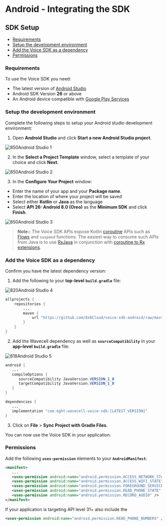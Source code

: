 # Android - Integrating the SDK

## SDK Setup

* [Requirements](#requirements)
* [Setup the development environment](#setup-the-development-environment)
* [Add the Voice SDK as a dependency](#add-the-voice-sdk-as-a-dependency)
* [Permissions](#permissions)

### **Requirements**

To use the Voice SDK you need:

* The latest version of [Android Studio](https://developer.android.com/studio/)
* Android SDK Version **26** or above
* An Android device compatible with [Google Play Services](https://support.google.com/googleplay/answer/9037938?hl=en)

### **Setup the development environment**

Complete the following steps to setup your Android studio development environment:

1. Open **Android Studio** and click **Start a new Android Studio project**.

![850](../images/1156f59-1.png "1.png")Android Studio 1

2. In the **Select a Project Template** window, select a template of your choice and click **Next**.

![850](../images/2e283f2-2.png "2.png")Android Studio 2

3. In the **Configure Your Project** window:

  * Enter the name of your app and your **Package name**.
  * Enter the location of where your project will be saved
  * Select either **Kotlin** or **Java** as the language
  * Select **API 26: Android 8.0 (Oreo)** as the **Minimum SDK** and click **Finish**.

![850](../images/7777878-android_studio_3.png "3.png")Android Studio 3

>
> **Note::** The Voice SDK APIs expose Kotlin [coroutine](https://kotlinlang.org/docs/coroutines-guide.html) APIs such as [Flows](https://kotlinlang.org/api/kotlinx.coroutines/kotlinx-coroutines-core/kotlinx.coroutines.flow/-flow/) and `suspend` functions. The easiest way to consume such APIs from Java is to use [RxJava](https://github.com/ReactiveX/RxJava) in conjunction with [coroutine to Rx extensions](https://kotlinlang.org/api/kotlinx.coroutines/kotlinx-coroutines-rx3/).
>
>
>

### **Add the Voice SDK as a dependency**

Confirm you have the latest dependency version:

1. Add the following to your **top-level** **`build.gradle`** file:

![820](../images/85448b2-4.png "4.png")Android Studio 4

```java
allprojects {
    repositories {
        ...
        maven {
            url "https://github.com/8x8Cloud/voice-sdk-android/raw/master/releases/"
        }
    }
}

```

2. Add the Wavecell dependency as well as **`sourceCompatibility`** in your **app-level** **`build.gradle`** file:

![818](../images/c84201a-5.png "5.png")Android Studio 5

```java
android {
   ...
   compileOptions {
      sourceCompatibility JavaVersion.VERSION_1_8
      targetCompatibility JavaVersion.VERSION_1_8
   }
}

dependencies {
   ...
   implementation "com.eght:wavecell-voice-sdk:[LATEST_VERSION]"
}

```

3. Click on **File** > **Sync Project with Gradle Files**.

You can now use the Voice SDK in your application.

### **Permissions**

Add the following **`uses-permission`** elements to your **`AndroidManifest`**:

```xml
<manifest>
   ...
   <uses-permission android:name="android.permission.ACCESS_NETWORK_STATE" />
   <uses-permission android:name="android.permission.ACCESS_WIFI_STATE" />
   <uses-permission android:name="android.permission.FOREGROUND_SERVICE" />
   <uses-permission android:name="android.permission.READ_PHONE_STATE" />
   <uses-permission android:name="android.permission.RECORD_AUDIO" />
</manifest>

```

If your application is targeting API level 31+ also include the

```xml
<uses-permission android:name="android.permission.READ_PHONE_NUMBERS" />

```
